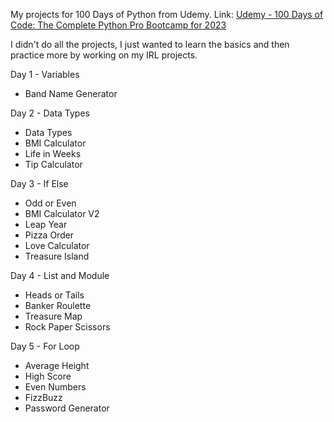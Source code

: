 My projects for 100 Days of Python from Udemy.
Link: [Udemy - 100 Days of Code: The Complete Python Pro Bootcamp for 2023](https://www.udemy.com/course/100-days-of-code/)

I didn't do all the projects, I just wanted to learn the basics and then practice more by working on my IRL projects.

Day 1 - Variables
- Band Name Generator

Day 2 - Data Types
- Data Types
- BMI Calculator
- Life in Weeks
- Tip Calculator

Day 3 - If Else
- Odd or Even
- BMI Calculator V2
- Leap Year
- Pizza Order
- Love Calculator
- Treasure Island

Day 4 - List and Module
- Heads or Tails
- Banker Roulette
- Treasure Map
- Rock Paper Scissors

Day 5 - For Loop
- Average Height
- High Score
- Even Numbers
- FizzBuzz
- Password Generator
